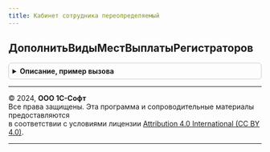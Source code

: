 ```yaml
---
title: Кабинет сотрудника переопределяемый
---
```



## ДополнитьВидыМестВыплатыРегистраторов
<details style="margin: 1em 0; padding: 0.5em; border: 1px solid #ccc; border-radius: 6px;">

<summary style="font-weight: bold; cursor: pointer;">Описание, пример вызова</summary>

```bsl

// Дополняет соответствие ВидыМестВыплатыРегистраторов сведениями о виде места выплаты зарплаты по переданным документам.
//
// Параметры:
// 		ВидыМестВыплатыРегистраторов - Соответствие - дополняется видом места выплаты документов,
// 		переданных в параметре РегистраторыВыплат
// 			* Ключ - ДокументСсылка
// 			* Значение - ПеречислениеСсылка.ВидыМестВыплатыЗарплаты.
// 		РегистраторыВыплат - Массив - ссылки на документы, для которых необходимо определить вид места выплаты зарплаты.
//
Процедура ДополнитьВидыМестВыплатыРегистраторов(ВидыМестВыплатыРегистраторов, РегистраторыВыплат) Экспорт
```

Пример вызова
```bsl
КабинетСотрудникаПереопределяемый.ДополнитьВидыМестВыплатыРегистраторов(ВидыМестВыплатыРегистраторов, РегистраторыВыплат) 
```
</details>

---

© 2024, **ООО 1С-Софт**  
Все права защищены. Эта программа и сопроводительные материалы предоставляются  
в соответствии с условиями лицензии [Attribution 4.0 International (CC BY 4.0)](https://creativecommons.org/licenses/by/4.0/legalcode).

---
